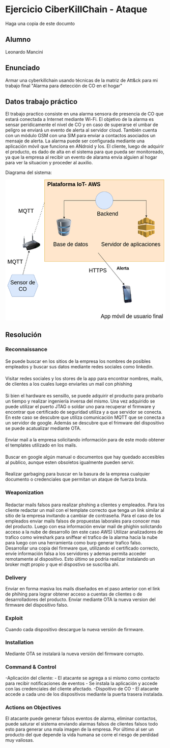 # Ejercicio CiberKillChain - Ataque

Haga una copia de este documto

## Alumno

Leonardo Mancini

## Enunciado

Armar una cyberkillchain usando técnicas de la matriz de Att&ck para mi trabajo final "Alarma para detección de CO en el hogar"


## Datos trabajo práctico

El trabajo practico consiste en una alarma sensora de presencia de CO que estará conectada a Internet mediante Wi-Fi. El objetivo de la alarma es sensar peridicamente el nivel de CO y en caso de superarse el umbar de peligro se enviará un evento de alerta al servidor cloud. 
También cuenta con un módulo GSM con una SIM para enviar a contactos asociados un mensaje de alerta. La alarma puede ser configurada mediante una aplicación móvil que funciona en ANdroid y Ios. El cliente, luego de adquirir el producto, es dado de alta en el sistema para que pueda ser monitoreado, ya que la empresa al recibir un evento de alarama envia alguien al hogar para ver la situacion y proceder al auxilio.

Diagrama del sistema:

![](./images/trabajo_final.png)

## Resolución

### Reconnaissance

#### 
Se puede buscar en los sitios de la empresa los nombres de posibles empleados y buscar sus datos mediante redes sociales como linkedin.
#### 
Visitar redes sociales y los stores de la app para encontrar nombres, mails, de clientes a los cuales luego enviarles un mail con phishing
####
Si bien el hardware es sensillo, se puede adquirir el producto para probarlo un tiempo y realizar ingeniería inversa del mismo. Una vez adquirido se puede utilizar el puerto JTAG o soldar uno para recuperar el firmware y encontrar que certificado de seguridad utiliza y a que servidor se conecta.
En este caso se descubre que utiliza comunicación MQTT que se conecta a un servidor de google. Además se descubre que el frimware del dispositivo se puede acatualizar mediante OTA.
####
Enviar mail a la empresa solicitando información para de este modo obtener el templates utilizado en los mails.
####
Buscar en google algún manual o documentos que hay quedado accesibles al publico, aunque esten obsoletos igualmente pueden servir.
####
Realizar garbaging para buscar en la basura de la empresa cualquier documento o credenciales que permitan un ataque de fuerza bruta.

### Weaponization

####
Redactar mails falsos para realizar phshing a clientes y empleados. Para los cliente redactar un mail con el template correcto que tenga un link similar al sitio de la empresa invitando a cambiar de contraseña.
Para el caso de los empleados enviar mails falsos de propuestas laborales para conocer mas del producto. Luego con esa información enviar mail de phighin solictando acceso a la nube de desarrollo (en este caso AWS)
Utilizar analizadores de trafico como wireshark para sniffear el trafico de la alarma hacia la nube para luego con una herramienta como burp generar trafico falso.
Desarrollar una copia del firmware que, utilizando el certificado correcto, envíe información falsa a los servidores y ademas permita acceder remotamente al dispositivo. Esto último se podría realizar instalando un broker mqtt propio y que el dispostivo se suscriba ahí.

### Delivery
Enviar en forma masiva los mails diseñados en el paso anterior con el link de phihing para lograr obtener acceso a cuentas de clientes o de desarrolladores del producto.
Enviar mediante OTA la nueva version del firmware del dispositivo falso.

### Exploit
Cuando cada dispositivo descargue la nueva versión de firmware.

### Installation
Mediante OTA se instalará la nueva versión del firmware corrupto.

### Command & Control
-Aplicación del cliente:
    - El atacante se agrega a si mismo como contacto para recibir notificaciones de eventos
    - Se instala la aplicación y accede con las credenciales del cliente afectado.
-Dispoitivo de CO
    - El atacante accede a cada uno de los dispositivos mediante la puerta trasera instalada.

### Actions on Objectives
El atacante puede generar falsos eventos de alarma, eliminar contactos, puede saturar el sistema enviando alarmas falsos de clientes falsos todo esto para generar una mala imagen de la empresa. 
Por último al ser un producto del que depende la vida humana se corre el riesgo de perdidad muy valiosas.


